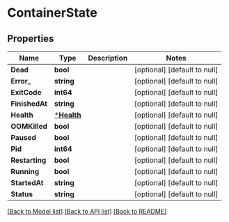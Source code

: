 # ContainerState

## Properties
Name | Type | Description | Notes
------------ | ------------- | ------------- | -------------
**Dead** | **bool** |  | [optional] [default to null]
**Error_** | **string** |  | [optional] [default to null]
**ExitCode** | **int64** |  | [optional] [default to null]
**FinishedAt** | **string** |  | [optional] [default to null]
**Health** | [***Health**](Health.md) |  | [optional] [default to null]
**OOMKilled** | **bool** |  | [optional] [default to null]
**Paused** | **bool** |  | [optional] [default to null]
**Pid** | **int64** |  | [optional] [default to null]
**Restarting** | **bool** |  | [optional] [default to null]
**Running** | **bool** |  | [optional] [default to null]
**StartedAt** | **string** |  | [optional] [default to null]
**Status** | **string** |  | [optional] [default to null]

[[Back to Model list]](../README.md#documentation-for-models) [[Back to API list]](../README.md#documentation-for-api-endpoints) [[Back to README]](../README.md)


